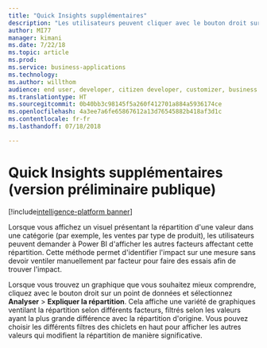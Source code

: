 ```yaml
---
title: "Quick Insights supplémentaires"
description: "Les utilisateurs peuvent cliquer avec le bouton droit sur un point de données pour demander « Quels facteurs affectent-ils une mesure ? » et obtenir des visuels suggérés expliquant cela."
author: MI77
manager: kimani
ms.date: 7/22/18
ms.topic: article
ms.prod: 
ms.service: business-applications
ms.technology: 
ms.author: willthom
audience: end user, developer, citizen developer, customizer, business analyst, IT pro
ms.translationtype: HT
ms.sourcegitcommit: 0b40bb3c98145f5a260f412701a884a5936174ce
ms.openlocfilehash: 4a3ee7a6fe65867612a13d76545882b418af3d1c
ms.contentlocale: fr-fr
ms.lasthandoff: 07/18/2018

---
```


# <a name="additional-quick-insights-public-preview"></a>Quick Insights supplémentaires (version préliminaire publique)

[!include[intelligence-platform banner](../../includes/intelligence-platform.md)]



Lorsque vous affichez un visuel présentant la répartition d'une valeur dans une catégorie (par exemple, les ventes par type de produit), les utilisateurs peuvent demander à Power BI d'afficher les autres facteurs affectant cette répartition. Cette méthode permet d'identifier l'impact sur une mesure sans devoir ventiler manuellement par facteur pour faire des essais afin de trouver l'impact.

Lorsque vous trouvez un graphique que vous souhaitez mieux comprendre, cliquez avec le bouton droit sur un point de données et sélectionnez **Analyser** > **Expliquer la répartition**. Cela affiche une variété de graphiques ventilant la répartition selon différents facteurs, filtrés selon les valeurs ayant la plus grande différence avec la répartition d'origine. Vous pouvez choisir les différents filtres des chiclets en haut pour afficher les autres valeurs qui modifient la répartition de manière significative.

<!--
### Who uses this feature
This feature is intended for all report users. It works without any additional setup. 
## Status
### Development status
In development
#### Target timeframe
October ‘18
-->

